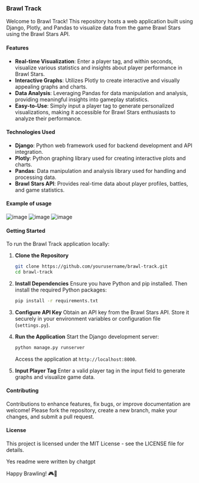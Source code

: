 ### Brawl Track

Welcome to Brawl Track! This repository hosts a web application built using Django, Plotly, and Pandas to visualize data from the game Brawl Stars using the Brawl Stars API.

#### Features
- **Real-time Visualization**: Enter a player tag, and within seconds, visualize various statistics and insights about player performance in Brawl Stars.
- **Interactive Graphs**: Utilizes Plotly to create interactive and visually appealing graphs and charts.
- **Data Analysis**: Leveraging Pandas for data manipulation and analysis, providing meaningful insights into gameplay statistics.
- **Easy-to-Use**: Simply input a player tag to generate personalized visualizations, making it accessible for Brawl Stars enthusiasts to analyze their performance.

#### Technologies Used
- **Django**: Python web framework used for backend development and API integration.
- **Plotly**: Python graphing library used for creating interactive plots and charts.
- **Pandas**: Data manipulation and analysis library used for handling and processing data.
- **Brawl Stars API**: Provides real-time data about player profiles, battles, and game statistics.
#### Example of usage
![image](https://github.com/jkfmCZ/Brawl-Stars-tracker/assets/88970329/7addae74-fcae-4bee-ae85-f20c6dc7cd25)
![image](https://github.com/jkfmCZ/Brawl-Stars-tracker/assets/88970329/b0468f24-6f6b-41bb-8ff0-d5f2c8704d05)
![image](https://github.com/jkfmCZ/Brawl-Stars-tracker/assets/88970329/299e7e1f-d00b-46aa-9b25-e601fa7e3696)




#### Getting Started
To run the Brawl Track application locally:


1. **Clone the Repository**
   ```bash
   git clone https://github.com/yourusername/brawl-track.git
   cd brawl-track
   ```

2. **Install Dependencies**
   Ensure you have Python and pip installed. Then install the required Python packages:
   ```bash
   pip install -r requirements.txt
   ```

3. **Configure API Key**
   Obtain an API key from the Brawl Stars API. Store it securely in your environment variables or configuration file (`settings.py`).

4. **Run the Application**
   Start the Django development server:
   ```bash
   python manage.py runserver
   ```
   Access the application at `http://localhost:8000`.

5. **Input Player Tag**
   Enter a valid player tag in the input field to generate graphs and visualize game data.

#### Contributing
Contributions to enhance features, fix bugs, or improve documentation are welcome! Please fork the repository, create a new branch, make your changes, and submit a pull request.

#### License
This project is licensed under the MIT License - see the LICENSE file for details.

Yes readme were written by chatgpt

Happy Brawling! 🎮🌟
